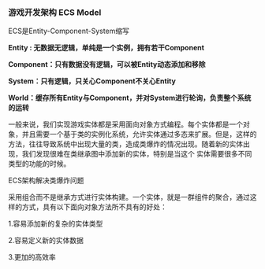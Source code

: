 ### 游戏开发架构 ECS Model 

ECS是Entity-Component-System缩写

**Entity : 无数据无逻辑，单纯是一个实例，拥有若干Component**

**Component：只有数据没有逻辑，可以被Entity动态添加和移除**

**System：只有逻辑，只关心Component不关心Entity**

**World：缓存所有Entity与Component，并对System进行轮询，负责整个系统的运转**

一般来说，我们实现游戏实体都是采用面向对象方式编程。每个实体都是一个对象，并且需要一个基于类的实例化系统，允许实体通过多态来扩展。但是，这样的方法，往往导致系统中出现大量的类，造成类爆炸的情况出现。随着新的实体出现，我们发现很难在类继承图中添加新的实体，特别是当这个 实体需要很多不同类型的功能的时候。

ECS架构解决类爆炸问题

采用组合而不是继承方式进行实体构建。一个实体，就是一群组件的聚合，通过这样的方式，具有以下面向对象方法所不具有的好处：

1.容易添加新的复杂的实体类型

2.容易定义新的实体数据

3.更加的高效率